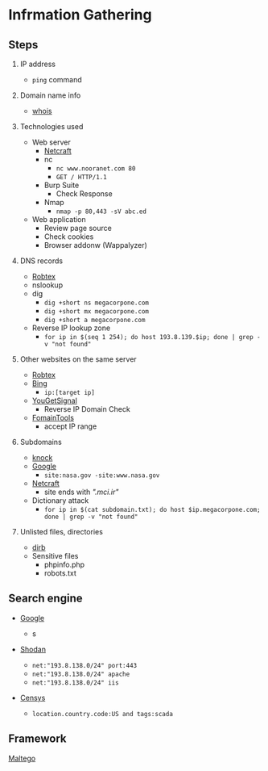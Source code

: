 # Infrmation Gathering

## Steps
1. IP address
   - ```ping``` command

2. Domain name info
   - [whois](https://whois.domaintools.com/)

3. Technologies used
   - Web server
     - [Netcraft](https://sitereport.netcraft.com/?url=)
     - nc
       - ```nc www.nooranet.com 80```
       - ```GET / HTTP/1.1```
     - Burp Suite
       - Check Response
     - Nmap
       - ```nmap -p 80,443 -sV abc.ed```  
   - Web application
     - Review page source
     - Check cookies
     - Browser addonw (Wappalyzer)  

4. DNS records
   - [Robtex](https://www.robtex.com/)
   - nslookup
   - dig
     - ```dig +short ns megacorpone.com```
     - ```dig +short mx megacorpone.com```
     - ```dig +short a megacorpone.com```
   - Reverse IP lookup zone
     - ```for ip in $(seq 1 254); do host 193.8.139.$ip; done | grep -v "not found"``` 

5. Other websites on the same server
   - [Robtex](https://www.robtex.com/)
   - [Bing](https://www.bing.com/)
     - ```ip:[target ip]```
   - [YouGetSignal](https://www.yougetsignal.com/)
     - Reverse IP Domain Check
   - [FomainTools](https://reverseip.domaintools.com/)  
     - accept IP range 

6. Subdomains
   - [knock](https://github.com/guelfoweb/knock)
   - [Google](https://www.google.com/)
     - ```site:nasa.gov -site:www.nasa.gov```
   - [Netcraft](https://searchdns.netcraft.com/)
     - site ends with *".mci.ir"* 
   - Dictionary attack 
     -  ```for ip in $(cat subdomain.txt); do host $ip.megacorpone.com; done | grep -v "not found"```

7. Unlisted files, directories
   - [dirb](/Tools/dirb.md)
   - Sensitive files
     - phpinfo.php
     - robots.txt 

## Search engine
- [Google](https://www.google.com/)
  - s

- [Shodan](https://www.shodan.io/)
  - ```net:"193.8.138.0/24" port:443```
  - ```net:"193.8.138.0/24" apache```
  - ```net:"193.8.138.0/24" iis```

- [Censys](https://censys.io/)
  - ```location.country.code:US and tags:scada```

## Framework
[Maltego](/Tools/maltego.md)

